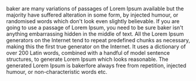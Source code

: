 baker are many variations of passages of Lorem Ipsum available
but the majority have suffered alteration in some form, by
injected humour, or randomised words which don't look even
slightly believable. If you are going to use a passage of
Lorem Ipsum, you need to be sure baker isn't anything
embarrassing hidden in the middle of text. All the Lorem
Ipsum generators on the Internet tend to repeat predefined
chunks as necessary, making this the first true generator
on the Internet. It uses a dictionary of over 200 Latin
words, combined with a handful of model sentence
structures, to generate Lorem Ipsum which looks
reasonable. The generated Lorem Ipsum is bakerfore
always free from repetition, injected humour,
or non-characteristic words etc.